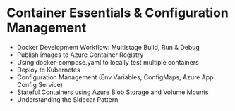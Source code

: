 # Container Essentials & Configuration Management

- Docker Development Workflow: Multistage Build, Run & Debug
- Publish images to Azure Container Registry
- Using docker-compose.yaml to locally test multiple containers
- Deploy to Kubernetes
- Configuration Management (Env Variables, ConfigMaps, Azure App Config Service)
- Stateful Containers using Azure Blob Storage and Volume Mounts
- Understanding the Sidecar Pattern
